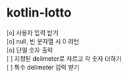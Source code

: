 # kotlin-lotto

[o] 사용자 입력 받기<br/>
[o] null, 빈 문자열 시 0 리턴<br/>
[o] 단일 숫자 출력<br/>
[ ] 지정된 delimeter로 자르고 각 숫자 더하기<br/>
[ ] 특수 delimeter 입력 받기<br/>
